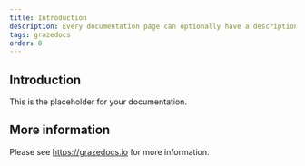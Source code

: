 ```yaml
---
title: Introduction
description: Every documentation page can optionally have a description.
tags: grazedocs
order: 0
---
```


## Introduction

This is the placeholder for your documentation.

## More information

Please see https://grazedocs.io for more information.